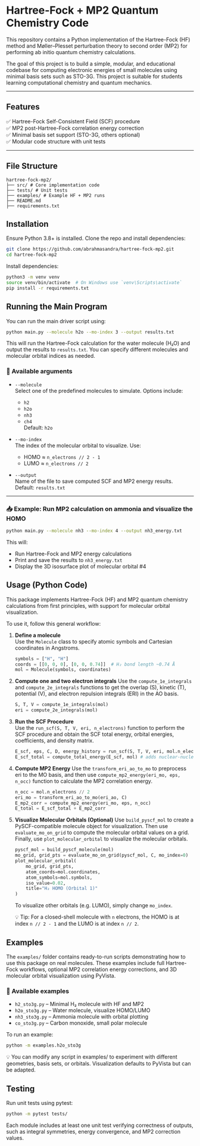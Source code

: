 # Hartree-Fock + MP2 Quantum Chemistry Code

This repository contains a Python implementation of the Hartree-Fock (HF) method and Møller–Plesset perturbation theory to second order (MP2) for performing ab initio quantum chemistry calculations.

The goal of this project is to build a simple, modular, and educational codebase for computing electronic energies of small molecules using minimal basis sets such as STO-3G. This project is suitable for students learning computational chemistry and quantum mechanics.

---

## Features

✅ Hartree-Fock Self-Consistent Field (SCF) procedure  
✅ MP2 post-Hartree-Fock correlation energy correction  
✅ Minimal basis set support (STO-3G, others optional)  
✅ Modular code structure with unit tests

---

## File Structure

```plaintext
hartree-fock-mp2/
├── src/ # Core implementation code
├── tests/ # Unit tests
├── examples/ # Example HF + MP2 runs
├── README.md
├── requirements.txt
```

## Installation

Ensure Python 3.8+ is installed. Clone the repo and install dependencies:

```bash
git clone https://github.com/abrahmasandra/hartree-fock-mp2.git
cd hartree-fock-mp2
```

Install dependencies:

```bash
python3 -m venv venv
source venv/bin/activate  # On Windows use `venv\Scripts\activate`
pip install -r requirements.txt
```

## Running the Main Program

You can run the main driver script using:

```bash
python main.py --molecule h2o --mo-index 3 --output results.txt
```

This will run the Hartree-Fock calculation for the water molecule (H₂O) and output the results to `results.txt`. You can specify different molecules and molecular orbital indices as needed.

### 🔧 Available arguments

- `--molecule`  
  Select one of the predefined molecules to simulate. Options include:
  - `h2`
  - `h2o`
  - `nh3`
  - `ch4`  
  Default: `h2o`

- `--mo-index`  
  The index of the molecular orbital to visualize. Use:
  - HOMO ≈ `n_electrons // 2 - 1`
  - LUMO ≈ `n_electrons // 2`

- `--output`  
  Name of the file to save computed SCF and MP2 energy results.  
  Default: `results.txt`

---

### 📥 Example: Run MP2 calculation on ammonia and visualize the HOMO

```bash
python main.py --molecule nh3 --mo-index 4 --output nh3_energy.txt
```

This will:

- Run Hartree-Fock and MP2 energy calculations  
- Print and save the results to `nh3_energy.txt`  
- Display the 3D isosurface plot of molecular orbital #4

## Usage (Python Code)

This package implements Hartree-Fock (HF) and MP2 quantum chemistry calculations from first principles, with support for molecular orbital visualization.

To use it, follow this general workflow:

1. **Define a molecule**  
    Use the `Molecule` class to specify atomic symbols and Cartesian coordinates in Angstroms.

    ```python
    symbols = ["H", "H"]
    coords = [[0, 0, 0], [0, 0, 0.74]]  # H₂ bond length ~0.74 Å
    mol = Molecule(symbols, coordinates)
    ```

2. **Compute one and two electron integrals**
    Use the `compute_1e_integrals` and `compute_2e_integrals` functions to get the overlap (S), kinetic (T), potential (V), and electron repulsion integrals (ERI) in the AO basis.

    ```python
    S, T, V = compute_1e_integrals(mol)
    eri = compute_2e_integrals(mol)
    ```

3. **Run the SCF Procedure**  
   Use the `run_scf(S, T, V, eri, n_electrons)` function to perform the SCF procedure and obtain the SCF total energy, orbital energies, coefficients, and density matrix.

   ```python
   E_scf, eps, C, D, energy_history = run_scf(S, T, V, eri, mol.n_electrons)
   E_scf_total = compute_total_energy(E_scf, mol) # adds nuclear-nuclear repulsion term
   ```

4. **Compute MP2 Energy**
    Use the `transform_eri_ao_to_mo` to preprocess eri to the MO basis, and then use `compute_mp2_energy(eri_mo, eps, n_occ)` function to calculate the MP2 correlation energy.

    ```python
    n_occ = mol.n_electrons // 2
    eri_mo = transform_eri_ao_to_mo(eri_ao, C)
    E_mp2_corr = compute_mp2_energy(eri_mo, eps, n_occ)
    E_total = E_scf_total + E_mp2_corr
    ```

5. **Visualize Molecular Orbitals (Optional)**
    Use `build_pyscf_mol` to create a PySCF-compatible molecule object for visualization. Then use `evaluate_mo_on_grid` to compute the molecular orbital values on a grid. Finally, use `plot_molecular_orbital` to visualize the molecular orbitals.

    ```python
    pyscf_mol = build_pyscf_molecule(mol)
    mo_grid, grid_pts = evaluate_mo_on_grid(pyscf_mol, C, mo_index=0)
    plot_molecular_orbital(
        mo_grid, grid_pts,
        atom_coords=mol.coordinates,
        atom_symbols=mol.symbols,
        iso_value=0.02,
        title="H₂ HOMO (Orbital 1)"
    )
    ```

    To visualize other orbitals (e.g. LUMO), simply change `mo_index`.
    
    💡 Tip: For a closed-shell molecule with `n` electrons, the HOMO is at index `n // 2 - 1` and the LUMO is at index `n // 2`.

## Examples

The `examples/` folder contains ready-to-run scripts demonstrating how to use this package on real molecules. These examples include full Hartree-Fock workflows, optional MP2 correlation energy corrections, and 3D molecular orbital visualization using PyVista.

### 📄 Available examples

- `h2_sto3g.py` – Minimal H₂ molecule with HF and MP2
- `h2o_sto3g.py` – Water molecule, visualize HOMO/LUMO
- `nh3_sto3g.py` – Ammonia molecule with orbital plotting
- `co_sto3g.py` – Carbon monoxide, small polar molecule

To run an example:

```bash
python -m examples.h2o_sto3g
```

💡 You can modify any script in examples/ to experiment with different geometries, basis sets, or orbitals. Visualization defaults to PyVista but can be adapted.

## Testing

Run unit tests using pytest:

```bash
python -m pytest tests/
```

Each module includes at least one unit test verifying correctness of outputs, such as integral symmetries, energy convergence, and MP2 correction values.
